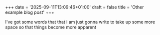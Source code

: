 +++
date = '2025-09-11T13:09:46+01:00'
draft = false
title = 'Other example blog post'
+++

I've got some words that that i am just gonna write to take up some more space so that things become more apparent
